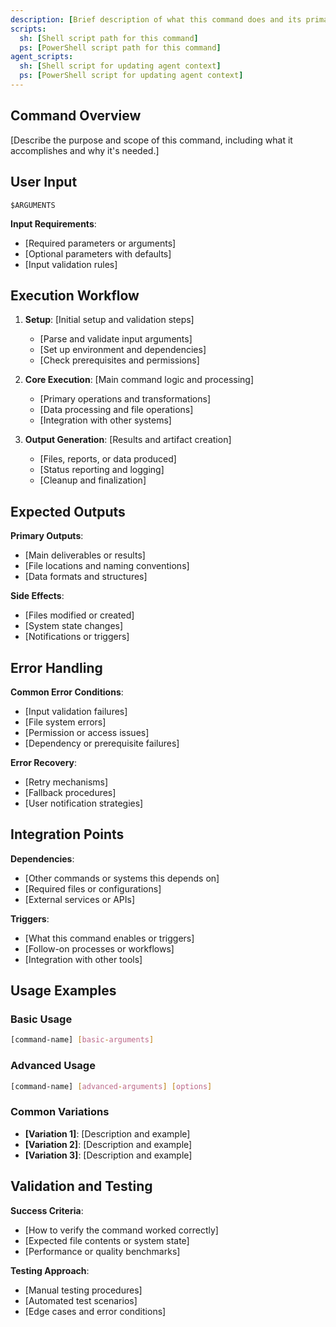 ```yaml
---
description: [Brief description of what this command does and its primary purpose]
scripts:
  sh: [Shell script path for this command]
  ps: [PowerShell script path for this command]
agent_scripts:
  sh: [Shell script for updating agent context]
  ps: [PowerShell script for updating agent context]
---
```


## Command Overview

[Describe the purpose and scope of this command, including what it accomplishes and why it's needed.]

## User Input

```text
$ARGUMENTS
```

**Input Requirements**:
- [Required parameters or arguments]
- [Optional parameters with defaults]
- [Input validation rules]

## Execution Workflow

1. **Setup**: [Initial setup and validation steps]
   - [Parse and validate input arguments]
   - [Set up environment and dependencies]
   - [Check prerequisites and permissions]

2. **Core Execution**: [Main command logic and processing]
   - [Primary operations and transformations]
   - [Data processing and file operations]
   - [Integration with other systems]

3. **Output Generation**: [Results and artifact creation]
   - [Files, reports, or data produced]
   - [Status reporting and logging]
   - [Cleanup and finalization]

## Expected Outputs

**Primary Outputs**:
- [Main deliverables or results]
- [File locations and naming conventions]
- [Data formats and structures]

**Side Effects**:
- [Files modified or created]
- [System state changes]
- [Notifications or triggers]

## Error Handling

**Common Error Conditions**:
- [Input validation failures]
- [File system errors]
- [Permission or access issues]
- [Dependency or prerequisite failures]

**Error Recovery**:
- [Retry mechanisms]
- [Fallback procedures]
- [User notification strategies]

## Integration Points

**Dependencies**:
- [Other commands or systems this depends on]
- [Required files or configurations]
- [External services or APIs]

**Triggers**:
- [What this command enables or triggers]
- [Follow-on processes or workflows]
- [Integration with other tools]

## Usage Examples

### Basic Usage
```bash
[command-name] [basic-arguments]
```

### Advanced Usage
```bash
[command-name] [advanced-arguments] [options]
```

### Common Variations
- **[Variation 1]**: [Description and example]
- **[Variation 2]**: [Description and example]
- **[Variation 3]**: [Description and example]

## Validation and Testing

**Success Criteria**:
- [How to verify the command worked correctly]
- [Expected file contents or system state]
- [Performance or quality benchmarks]

**Testing Approach**:
- [Manual testing procedures]
- [Automated test scenarios]
- [Edge cases and error conditions]